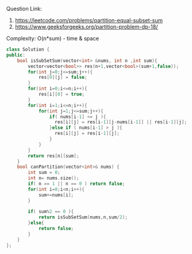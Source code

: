 Question Link:
1. https://leetcode.com/problems/partition-equal-subset-sum
2. https://www.geeksforgeeks.org/partition-problem-dp-18/

Complexity: O(n*sum) - time & space

```cpp
class Solution {
public:
    bool isSubSetSum(vector<int> &nums, int n ,int sum){
        vector<vector<bool>> res(n+1,vector<bool>(sum+1,false));
        for(int j=0;j<=sum;j++){
            res[0][j] = false;
        }
        for(int i=0;i<=n;i++){
            res[i][0] = true;
        }
        for(int i=1;i<=n;i++){
            for(int j=1;j<=sum;j++){
                if( nums[i-1] <= j ){
                  res[i][j] = res[i-1][j-nums[i-1]] || res[i-1][j];  
                }else if ( nums[i-1] > j ){
                  res[i][j] = res[i-1][j];
                }
            }
        }
        return res[n][sum];
    }
    bool canPartition(vector<int>& nums) {
        int sum = 0;
        int n= nums.size();
        if( n == 1 || n == 0 ) return false;
        for(int i=0;i<n;i++){
            sum+=nums[i];
        }
        
        if( sum%2 == 0 ){
            return isSubSetSum(nums,n,sum/2);
        }else{
            return false;
        }
    }
};
```
